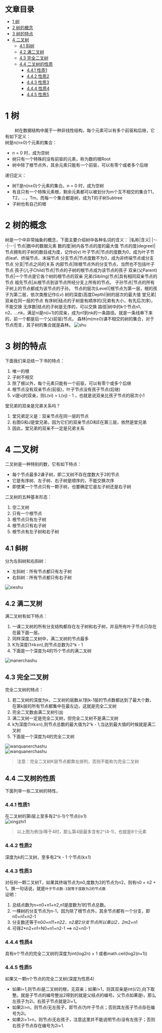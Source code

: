 <font size=5 face='微软雅黑'>__文章目录__</font>
<!-- TOC -->

- [1 树](#1-树)
- [2 树的概念](#2-树的概念)
- [3 树的特点](#3-树的特点)
- [4 二叉树](#4-二叉树)
    - [4.1 斜树](#41-斜树)
    - [4.2 满二叉树](#42-满二叉树)
    - [4.3 完全二叉树](#43-完全二叉树)
    - [4.4 二叉树的性质](#44-二叉树的性质)
        - [4.4.1 性质1](#441-性质1)
        - [4.4.2 性质2](#442-性质2)
        - [4.4.3 性质3](#443-性质3)
        - [4.4.4 性质4](#444-性质4)
        - [4.4.5 性质5](#445-性质5)

<!-- /TOC -->
# 1 树
&nbsp;&nbsp;&nbsp;&nbsp;&nbsp;&nbsp;&nbsp;&nbsp;树在数据结构中属于一种非线性结构，每个元素可以有多个前驱和后继，它有如下定义：  
树是n(n≥0)个元素的集合：
- n = 0 时，成为空树
- 树只有一个特殊的没有前驱的元素，称为数的根Root
- 树中除了根节点外，其余元素只能有一个前驱，可以有零个或者多个后继  

递归定义：
- 树T是n(n≥0)个元素的集合。n = 0 时，成为空树
- 有且只有一个特殊元素根，剩余元素都可以被划分为m个互不相交的集合T1，T2，...，Tm，而每一个集合都是树，成为T的子树Subtree
- 子树也有自己的根
# 2 树的概念
树是一个中非常抽象的概念，下面主要介绍树中各种名词的含义：
|名称|含义|
|---|---|
节点|数中的数据元素
数的度|树内各节点的度的最大值
节点的度(degree)|节点拥有的子树的数目成为度，记作d(v)
叶子节点|节点的度数为0，成为叶子节点leaf、终端节点、末端节点
分支节点|节点度数不为0，成为非终端节点或分支节点
分支|节点之间的关系
内部节点|除根节点外的分支节点，当然也不包括叶子节点
孩子(儿子Child)节点|节点的子树的根节点成为该节点的孩子
双亲(父Parent)节点|一个节点是它各个树的根节点的双亲
兄弟(Sibling)节点|具有相同双亲节点的节点
祖先节点|从根节点到该节点所经分支上所有的节点。
子孙节点|节点的所有子树上的节点都成为该节点的子孙。
节点的层次(Level)|根节点为第一层，根的孩子为第二层，依次类推记作(Lv)
树的深度(高度Depth)|树的层次的最大值
堂兄弟|双亲在同一层的节点
有序树|结点的子树是有顺序的(兄弟有大小，有先后次序)，不能交换
无序数|结点的子树是无序的，可以交换
路径|树中的k个节点n1、n2、...nk，满足ni是n(i+1)的双亲，成为n1到nk的一条路径。就是一条线串下来的，前一个都是后一个父(前驱)节点。
森林|m(m≥0)课不相交的树的集合，对于节点而言，其子树的集合就是森林。
![shu](photo/shu.png)
# 3 树的特点
下面我们来总结一下书的特点：
1. 唯一的根
2. 子树不相交
3. 除了根以外，每个元素只能有一个前驱，可以有零个或多个后继
4. 根节点没有双亲节点(前驱)，叶子节点没有孩子节点(后继)
5. vi是vj的双亲，则L(vi) = L(vj) - 1 ，也就是说双亲比孩子节点的层次小1  

堂兄弟的双亲是兄弟关系吗？
1. 堂兄弟定义是：双亲节点在同一层的节点
2. 右图G和J是堂兄弟，因为它们的双亲节点D和E在第三层，依然是堂兄弟
3. 因此，堂兄弟的双亲不一定是兄弟关系
# 4 二叉树
二叉树是一种特别的数，它有如下特点：
- 每个节点最多2课子树，即二叉树不存在度数大于2的节点
- 它是有序树、左子树、右子树是顺序的，不能交换次序
- 即使某一个节点只有一颗子树，也要确定它是左子树还是右子树  

二叉树的五种基本形态：
1. 空二叉树
2. 只有一个根节点
3. 根节点只有左子树
4. 根节点只有右子树
5. 根节点有左子树和右子树
## 4.1 斜树
分为左斜树和右斜树：
- 左斜树：所有节点都只有左子树
- 右斜树：所有节点都只有右子树  

![xieshu](photo/xieshu.png)
## 4.2 满二叉树
满二叉树有如下特点：
1. 一课二叉树的所有分支结构都存在左子树和右子树，并且所有叶子节点只存在在最下面一层。
2. 同样深度二叉树中，满二叉树的节点最多
3. K为深度(1≤k≤n),则节点总数为2^k - 1
4. 下面是一个深度为4的15个节点的满二叉树

![manerchashu](photo/manerchashu.png)
## 4.3 完全二叉树
完全二叉树的特点：
1. 若二叉树的深度为k，二叉树的层数从1到k-1层的节点数都达到了最大个数，在第k层的所有节点都集中在最左边，这就是完全二叉树
2. 完全二叉数由满二叉树引出
3. 满二叉树一定是完全二叉树，但完全二叉树不是满二叉树
4. k为深度(1≤k≤n),则节点总数的最大值为2^k - 1,当达到最大值的时候就是满二叉树
5. 下面是一个深度为4的完全二叉树

![wanquanerchashu](photo/wanquanerchashu.png)  
![wanquanerchashu](photo/wanquanerchashu2.png)
> 注意：完全二叉树K层节点都靠左排列，否则不能称为完全二叉树
## 4.4 二叉树的性质
下面列举一些二叉树的特性，
### 4.4.1 性质1
在二叉树的第i层上至多有2^(i-1)个节点(i≥1)  
![xingzhi1](photo/manerchashu.png)  

>以上图为例当i等于4时，那么第4层最多含有2^(4-1)，也就是8个元素
### 4.4.2 性质2
深度为k的二叉树，至多有2^k - 1 个节点(k≥1)
### 4.4.3 性质3
对任何一颗二叉树T，如果其终端节点为n0,度数为2的节点为n2，则有n0 = n2 + 1。换一句话说，就是`叶子节点数-1就等于度数为2的节点数`  
证明：
1. 总结点数为n=n0+n1+n2,n1是度数为1的节点总数。
2. 一棵树的分支节点为n-1，因为除了根节点外，其余节点都有一个分支，即n0+n1+n2-1
3. 分支数还等于n0*0+n1*1+n2*2，n2是2分支节点所以乘以2，2*m2+n1
4. 可得2*n2+n1=N0+n1+n2-1 ==> n2=n0-1
### 4.4.4 性质4
具有n个节点的完全二叉树的深度为int(log2n) + 1 或者math.ceil(log2(n+1))
### 4.4.5 性质5
如果又一颗n个节点的完全二叉树(深度为性质4)
- 如果i=1,则节点i是二叉树的根，无双亲；如果i>1，则其双亲是int(i/2),向下取整。就是子节点的编号整出2得到的就是父结点的编号。父节点如果是i，那么左孩子为2i，右孩子节点就是2i+1。
- 如果2i>n，则节点i无左孩子，即节点i为叶子节点；否则其左孩子节点存在编号为2i。
- 如果2i+1>n，则节点i无右孩子，注意这里并不能说明节点i没有左孩子；否则右孩子节点存在编号为2i+1.